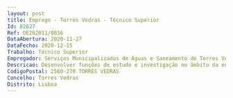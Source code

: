 ```yaml
--- 
layout: post
title: Emprego - Torres Vedras - Técnico Superior
Id: 82627
Ref: OE202011/0836
DataAbertura: 2020-11-27
DataFecho: 2020-12-15
Trabalho: Técnico Superior
Empregador: Serviços Municipalizados de Águas e Saneamento de Torres Vedras
Descricao: Desenvolver funções de estudo e investigação no âmbito da engenharia civil, nomeadamente fiscalização de obras (Divisão de Construção e Manutenção de Infraestruturas).
CodigoPostal: 2560-270 TORRES VEDRAS
Concelho: Torres Vedras
Distrito: Lisboa
--- 
```

